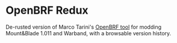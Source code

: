 # OpenBRF Redux
De-rusted version of Marco Tarini's [OpenBRF tool](https://forums.taleworlds.com/index.php?threads/download-link-and-main-info-latest-ver-0-0-82e-19-jun-2016.72279/) for modding Mount&Blade 1.011 and Warband, with a browsable version history.
